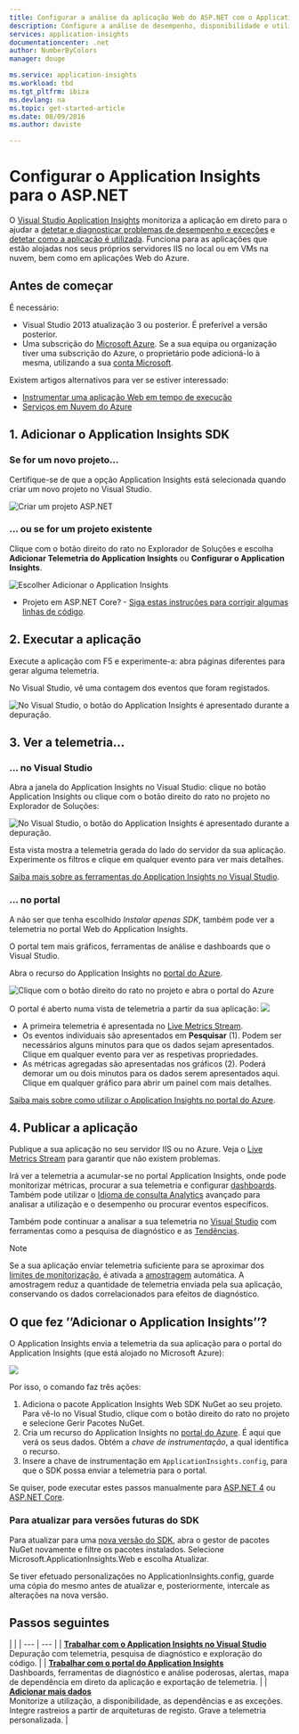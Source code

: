 ```yaml
---
title: Configurar a análise da aplicação Web do ASP.NET com o Application Insights | Microsoft Docs
description: Configure a análise de desempenho, disponibilidade e utilização do seu site ASP.NET, alojado no local ou no Azure.
services: application-insights
documentationcenter: .net
author: NumberByColors
manager: douge

ms.service: application-insights
ms.workload: tbd
ms.tgt_pltfrm: ibiza
ms.devlang: na
ms.topic: get-started-article
ms.date: 08/09/2016
ms.author: daviste

---
```

# Configurar o Application Insights para o ASP.NET
O [Visual Studio Application Insights](app-insights-overview.md) monitoriza a aplicação em direto para o ajudar a [detetar e diagnosticar problemas de desempenho e exceções](app-insights-detect-triage-diagnose.md) e [detetar como a aplicação é utilizada](app-insights-overview-usage.md).  Funciona para as aplicações que estão alojadas nos seus próprios servidores IIS no local ou em VMs na nuvem, bem como em aplicações Web do Azure.

## Antes de começar
É necessário:

* Visual Studio 2013 atualização 3 ou posterior. É preferível a versão posterior.
* Uma subscrição do [Microsoft Azure](http://azure.com). Se a sua equipa ou organização tiver uma subscrição do Azure, o proprietário pode adicioná-lo à mesma, utilizando a sua [conta Microsoft](http://live.com). 

Existem artigos alternativos para ver se estiver interessado:

* [Instrumentar uma aplicação Web em tempo de execução](app-insights-monitor-performance-live-website-now.md)
* [Serviços em Nuvem do Azure](app-insights-cloudservices.md)

## <a name="ide"></a> 1. Adicionar o Application Insights SDK
### Se for um novo projeto...
Certifique-se de que a opção Application Insights está selecionada quando criar um novo projeto no Visual Studio. 

![Criar um projeto ASP.NET](./media/app-insights-asp-net/appinsights-01-vsnewp1.png)

### ... ou se for um projeto existente
Clique com o botão direito do rato no Explorador de Soluções e escolha **Adicionar Telemetria do Application Insights** ou **Configurar o Application Insights**.

![Escolher Adicionar o Application Insights](./media/app-insights-asp-net/appinsights-03-addExisting.png)

* Projeto em ASP.NET Core? - [Siga estas instruções para corrigir algumas linhas de código](https://github.com/Microsoft/ApplicationInsights-aspnetcore/wiki/Getting-Started#add-application-insights-instrumentation-code-to-startupcs). 

## <a name="run"></a> 2. Executar a aplicação
Execute a aplicação com F5 e experimente-a: abra páginas diferentes para gerar alguma telemetria.

No Visual Studio, vê uma contagem dos eventos que foram registados. 

![No Visual Studio, o botão do Application Insights é apresentado durante a depuração.](./media/app-insights-asp-net/54.png)

## 3. Ver a telemetria...
### ... no Visual Studio
Abra a janela do Application Insights no Visual Studio: clique no botão Application Insights ou clique com o botão direito do rato no projeto no Explorador de Soluções:

![No Visual Studio, o botão do Application Insights é apresentado durante a depuração.](./media/app-insights-asp-net/55.png)

Esta vista mostra a telemetria gerada do lado do servidor da sua aplicação. Experimente os filtros e clique em qualquer evento para ver mais detalhes.

[Saiba mais sobre as ferramentas do Application Insights no Visual Studio](app-insights-visual-studio.md).

<a name="monitor"></a> 

### ... no portal
A não ser que tenha escolhido *Instalar apenas SDK*, também pode ver a telemetria no portal Web do Application Insights. 

O portal tem mais gráficos, ferramentas de análise e dashboards que o Visual Studio. 

Abra o recurso do Application Insights no [portal do Azure](https://portal.azure.com/).

![Clique com o botão direito do rato no projeto e abra o portal do Azure](./media/app-insights-asp-net/appinsights-04-openPortal.png)

O portal é aberto numa vista de telemetria a partir da sua aplicação:
![](./media/app-insights-asp-net/66.png)

* A primeira telemetria é apresentada no [Live Metrics Stream](app-insights-metrics-explorer.md#live-metrics-stream).
* Os eventos individuais são apresentados em **Pesquisar** (1). Podem ser necessários alguns minutos para que os dados sejam apresentados. Clique em qualquer evento para ver as respetivas propriedades. 
* As métricas agregadas são apresentadas nos gráficos (2). Poderá demorar um ou dois minutos para os dados serem apresentados aqui. Clique em qualquer gráfico para abrir um painel com mais detalhes.

[Saiba mais sobre como utilizar o Application Insights no portal do Azure](app-insights-dashboards.md).

## 4. Publicar a aplicação
Publique a sua aplicação no seu servidor IIS ou no Azure. Veja o [Live Metrics Stream](app-insights-metrics-explorer.md#live-metrics-stream) para garantir que não existem problemas.

Irá ver a telemetria a acumular-se no portal Application Insights, onde pode monitorizar métricas, procurar a sua telemetria e configurar [dashboards](app-insights-dashboards.md). Também pode utilizar o [Idioma de consulta Analytics](app-insights-analytics.md) avançado para analisar a utilização e o desempenho ou procurar eventos específicos. 

Também pode continuar a analisar a sua telemetria no [Visual Studio](app-insights-visual-studio.md) com ferramentas como a pesquisa de diagnóstico e as [Tendências](app-insights-visual-studio-trends.md).

> [!NOTE]
> Se a sua aplicação enviar telemetria suficiente para se aproximar dos [limites de monitorização](app-insights-pricing.md#limits-summary), é ativada a [amostragem](app-insights-sampling.md) automática. A amostragem reduz a quantidade de telemetria enviada pela sua aplicação, conservando os dados correlacionados para efeitos de diagnóstico.
> 
> 

## <a name="land"></a> O que fez ’’Adicionar o Application Insights’’?
O Application Insights envia a telemetria da sua aplicação para o portal do Application Insights (que está alojado no Microsoft Azure):

![](./media/app-insights-asp-net/01-scheme.png)

Por isso, o comando faz três ações:

1. Adiciona o pacote Application Insights Web SDK NuGet ao seu projeto. Para vê-lo no Visual Studio, clique com o botão direito do rato no projeto e selecione Gerir Pacotes NuGet.
2. Cria um recurso do Application Insights no [portal do Azure](https://portal.azure.com/). É aqui que verá os seus dados. Obtém a *chave de instrumentação*, a qual identifica o recurso.
3. Insere a chave de instrumentação em `ApplicationInsights.config`, para que o SDK possa enviar a telemetria para o portal.

Se quiser, pode executar estes passos manualmente para [ASP.NET 4](app-insights-windows-services.md) ou [ASP.NET Core](https://github.com/Microsoft/ApplicationInsights-aspnetcore/wiki/Getting-Started).

### Para atualizar para versões futuras do SDK
Para atualizar para uma [nova versão do SDK](https://github.com/Microsoft/ApplicationInsights-dotnet-server/releases), abra o gestor de pacotes NuGet novamente e filtre os pacotes instalados. Selecione Microsoft.ApplicationInsights.Web e escolha Atualizar.

Se tiver efetuado personalizações no ApplicationInsights.config, guarde uma cópia do mesmo antes de atualizar e, posteriormente, intercale as alterações na nova versão.

## Passos seguintes
|  |
| --- | --- |
| **[Trabalhar com o Application Insights no Visual Studio](app-insights-visual-studio.md)**<br/>Depuração com telemetria, pesquisa de diagnóstico e exploração do código. |
| **[Trabalhar com o portal do Application Insights](app-insights-dashboards.md)**<br/>Dashboards, ferramentas de diagnóstico e análise poderosas, alertas, mapa de dependência em direto da aplicação e exportação de telemetria. |
| **[Adicionar mais dados](app-insights-asp-net-more.md)**<br/>Monitorize a utilização, a disponibilidade, as dependências e as exceções. Integre rastreios a partir de arquiteturas de registo. Grave a telemetria personalizada. |

<!--HONumber=Sep16_HO3-->


